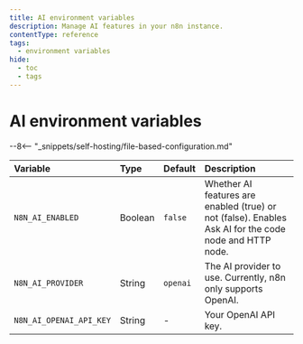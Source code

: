 ```yaml
---
title: AI environment variables
description: Manage AI features in your n8n instance.
contentType: reference
tags:
  - environment variables
hide:
  - toc
  - tags
---
```


# AI environment variables

--8<-- "_snippets/self-hosting/file-based-configuration.md"

| Variable | Type  | Default  | Description |
| :------- | :---- | :------- | :---------- |
| `N8N_AI_ENABLED` | Boolean | `false` | Whether AI features are enabled (true) or not (false). Enables Ask AI for the code node and HTTP node. |
| `N8N_AI_PROVIDER` | String | `openai` | The AI provider to use. Currently, n8n only supports OpenAI. |
| `N8N_AI_OPENAI_API_KEY` | String | - | Your OpenAI API key. |

